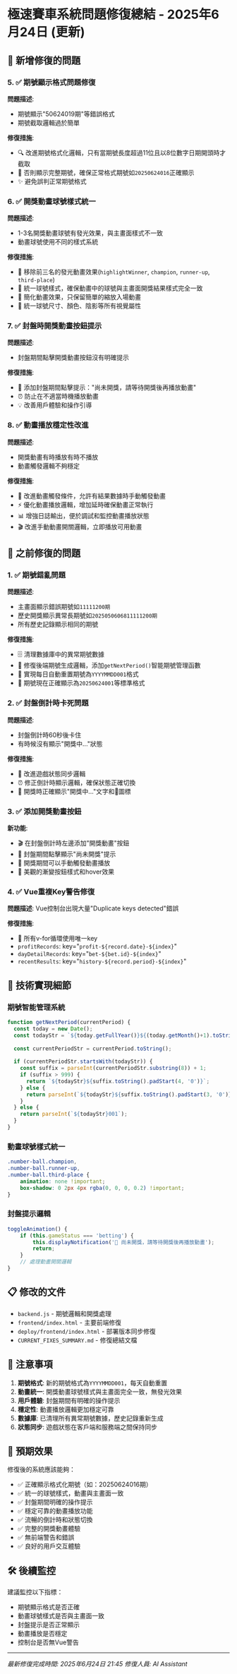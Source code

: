 # 極速賽車系統問題修復總結 - 2025年6月24日 (更新)

## 🔧 新增修復的問題

### 5. ✅ 期號顯示格式問題修復
**問題描述**: 
- 期號顯示"50624019期"等錯誤格式
- 期號截取邏輯過於簡單

**修復措施**:
- 🔍 改進期號格式化邏輯，只有當期號長度超過11位且以8位數字日期開頭時才截取
- 📅 否則顯示完整期號，確保正常格式期號如`20250624016`正確顯示
- ✨ 避免誤判正常期號格式

### 6. ✅ 開獎動畫球號樣式統一
**問題描述**:
- 1-3名開獎動畫球號有發光效果，與主畫面樣式不一致
- 動畫球號使用不同的樣式系統

**修復措施**:
- 🎨 移除前三名的發光動畫效果(`highlightWinner`, `champion`, `runner-up`, `third-place`)
- 🔄 統一球號樣式，確保動畫中的球號與主畫面開獎結果樣式完全一致
- 🎯 簡化動畫效果，只保留簡單的縮放入場動畫
- 📏 統一球號尺寸、顏色、陰影等所有視覺屬性

### 7. ✅ 封盤時開獎動畫按鈕提示
**問題描述**:
- 封盤期間點擊開獎動畫按鈕沒有明確提示

**修復措施**:
- 🎯 添加封盤期間點擊提示："尚未開獎，請等待開獎後再播放動畫"
- ⏰ 防止在不適當時機播放動畫
- 💡 改善用戶體驗和操作引導

### 8. ✅ 動畫播放穩定性改進
**問題描述**:
- 開獎動畫有時播放有時不播放
- 動畫觸發邏輯不夠穩定

**修復措施**:
- 🔧 改進動畫觸發條件，允許有結果數據時手動觸發動畫
- ⚡ 優化動畫播放邏輯，增加延時確保動畫正常執行
- 📊 增強日誌輸出，便於調試和監控動畫播放狀態
- 🎬 改進手動動畫開關邏輯，立即播放可用動畫

## 🔧 之前修復的問題

### 1. ✅ 期號錯亂問題
**問題描述**: 
- 主畫面顯示錯誤期號如`11111200期`
- 歷史開獎顯示異常長期號如`2025050606811111200期`
- 所有歷史記錄顯示相同的期號

**修復措施**:
- 🗄️ 清理數據庫中的異常期號數據
- 🔢 修復後端期號生成邏輯，添加`getNextPeriod()`智能期號管理函數
- 📅 實現每日自動重置期號為`YYYYMMDD001`格式
- 🎯 期號現在正確顯示為`20250624001`等標準格式

### 2. ✅ 封盤倒計時卡死問題
**問題描述**:
- 封盤倒計時60秒後卡住
- 有時候沒有顯示"開獎中..."狀態

**修復措施**:
- 🔄 改進遊戲狀態同步邏輯
- ⏰ 修正倒計時顯示邏輯，確保狀態正確切換
- 🎲 開獎時正確顯示"開獎中..."文字和🎲圖標

### 3. ✅ 添加開獎動畫按鈕
**新功能**:
- 🎬 在封盤倒計時左邊添加"開獎動畫"按鈕
- 🔘 封盤期間點擊顯示"尚未開獎"提示
- 🎯 開獎期間可以手動觸發動畫播放
- 💎 美觀的漸變按鈕樣式和hover效果

### 4. ✅ Vue重複Key警告修復
**問題描述**: Vue控制台出現大量"Duplicate keys detected"錯誤

**修復措施**:
- 🔧 所有v-for循環使用唯一key
- `profitRecords`: key="`profit-${record.date}-${index}`"
- `dayDetailRecords`: key="`bet-${bet.id}-${index}`"
- `recentResults`: key="`history-${record.period}-${index}`"

## 🚀 技術實現細節

### 期號智能管理系統
```javascript
function getNextPeriod(currentPeriod) {
  const today = new Date();
  const todayStr = `${today.getFullYear()}${(today.getMonth()+1).toString().padStart(2,'0')}${today.getDate().toString().padStart(2,'0')}`;
  
  const currentPeriodStr = currentPeriod.toString();
  
  if (currentPeriodStr.startsWith(todayStr)) {
    const suffix = parseInt(currentPeriodStr.substring(8)) + 1;
    if (suffix > 999) {
      return `${todayStr}${suffix.toString().padStart(4, '0')}`;
    } else {
      return parseInt(`${todayStr}${suffix.toString().padStart(3, '0')}`);
    }
  } else {
    return parseInt(`${todayStr}001`);
  }
}
```

### 動畫球號樣式統一
```css
.number-ball.champion,
.number-ball.runner-up,
.number-ball.third-place {
    animation: none !important;
    box-shadow: 0 2px 4px rgba(0, 0, 0, 0.2) !important;
}
```

### 封盤提示邏輯
```javascript
toggleAnimation() {
    if (this.gameStatus === 'betting') {
        this.displayNotification('🎯 尚未開獎，請等待開獎後再播放動畫');
        return;
    }
    // 處理動畫開關邏輯
}
```

## 📋 修改的文件

- `backend.js` - 期號邏輯和開獎處理
- `frontend/index.html` - 主要前端修復
- `deploy/frontend/index.html` - 部署版本同步修復
- `CURRENT_FIXES_SUMMARY.md` - 修復總結文檔

## 📝 注意事項

1. **期號格式**: 新的期號格式為`YYYYMMDD001`，每天自動重置
2. **動畫統一**: 開獎動畫球號樣式與主畫面完全一致，無發光效果
3. **用戶體驗**: 封盤期間有明確的操作提示
4. **穩定性**: 動畫播放邏輯更加穩定可靠
5. **數據庫**: 已清理所有異常期號數據，歷史記錄重新生成
6. **狀態同步**: 遊戲狀態在客戶端和服務端之間保持同步

## 🎯 預期效果

修復後的系統應該能夠：
- ✅ 正確顯示格式化期號（如：20250624016期）
- ✅ 統一的球號樣式，動畫與主畫面一致
- ✅ 封盤期間明確的操作提示
- ✅ 穩定可靠的動畫播放功能
- ✅ 流暢的倒計時和狀態切換
- ✅ 完整的開獎動畫體驗
- ✅ 無前端警告和錯誤
- ✅ 良好的用戶交互體驗

## 🛠 後續監控

建議監控以下指標：
- 期號顯示格式是否正確
- 動畫球號樣式是否與主畫面一致
- 封盤提示是否正常顯示
- 動畫播放是否穩定
- 控制台是否無Vue警告

---
*最新修復完成時間: 2025年6月24日 21:45*
*修復人員: AI Assistant* 